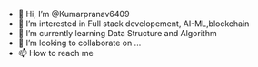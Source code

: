 - 👋 Hi, I’m @Kumarpranav6409
- 👀 I’m interested in Full stack developement, AI-ML,blockchain
- 🌱 I’m currently learning Data Structure and Algorithm 
- 💞️ I’m looking to collaborate on ...
- 📫 How to reach me 

<!---
Kumarpranav6409/Kumarpranav6409 is a ✨ special ✨ repository because its `README.md` (this file) appears on your GitHub profile.
You can click the Preview link to take a look at your changes.
--->
